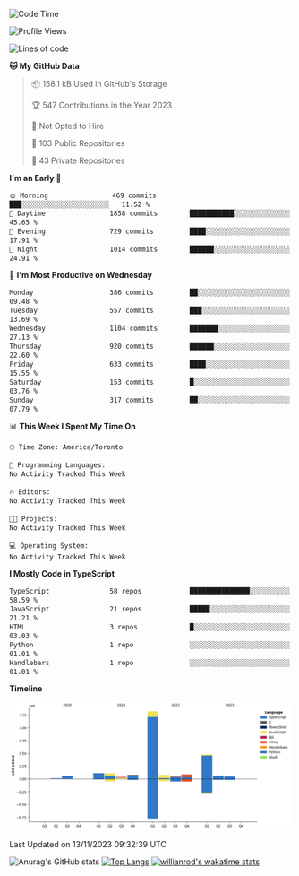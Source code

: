 <!--START_SECTION:waka-->
![Code Time](http://img.shields.io/badge/Code%20Time-789%20hrs%203%20mins-blue)

![Profile Views](http://img.shields.io/badge/Profile%20Views-0-blue)

![Lines of code](https://img.shields.io/badge/From%20Hello%20World%20I%27ve%20Written-2.5%20million%20lines%20of%20code-blue)

**🐱 My GitHub Data** 

> 📦 158.1 kB Used in GitHub's Storage 
 > 
> 🏆 547 Contributions in the Year 2023
 > 
> 🚫 Not Opted to Hire
 > 
> 📜 103 Public Repositories 
 > 
> 🔑 43 Private Repositories 
 > 
**I'm an Early 🐤** 

```text
🌞 Morning                469 commits         ███░░░░░░░░░░░░░░░░░░░░░░   11.52 % 
🌆 Daytime                1858 commits        ███████████░░░░░░░░░░░░░░   45.65 % 
🌃 Evening                729 commits         ████░░░░░░░░░░░░░░░░░░░░░   17.91 % 
🌙 Night                  1014 commits        ██████░░░░░░░░░░░░░░░░░░░   24.91 % 
```
📅 **I'm Most Productive on Wednesday** 

```text
Monday                   386 commits         ██░░░░░░░░░░░░░░░░░░░░░░░   09.48 % 
Tuesday                  557 commits         ███░░░░░░░░░░░░░░░░░░░░░░   13.69 % 
Wednesday                1104 commits        ███████░░░░░░░░░░░░░░░░░░   27.13 % 
Thursday                 920 commits         ██████░░░░░░░░░░░░░░░░░░░   22.60 % 
Friday                   633 commits         ████░░░░░░░░░░░░░░░░░░░░░   15.55 % 
Saturday                 153 commits         █░░░░░░░░░░░░░░░░░░░░░░░░   03.76 % 
Sunday                   317 commits         ██░░░░░░░░░░░░░░░░░░░░░░░   07.79 % 
```


📊 **This Week I Spent My Time On** 

```text
🕑︎ Time Zone: America/Toronto

💬 Programming Languages: 
No Activity Tracked This Week

🔥 Editors: 
No Activity Tracked This Week

🐱‍💻 Projects: 
No Activity Tracked This Week

💻 Operating System: 
No Activity Tracked This Week
```

**I Mostly Code in TypeScript** 

```text
TypeScript               58 repos            ███████████████░░░░░░░░░░   58.59 % 
JavaScript               21 repos            █████░░░░░░░░░░░░░░░░░░░░   21.21 % 
HTML                     3 repos             █░░░░░░░░░░░░░░░░░░░░░░░░   03.03 % 
Python                   1 repo              ░░░░░░░░░░░░░░░░░░░░░░░░░   01.01 % 
Handlebars               1 repo              ░░░░░░░░░░░░░░░░░░░░░░░░░   01.01 % 
```



**Timeline**

![Lines of Code chart](https://raw.githubusercontent.com/wise-introvert/wise-introvert/master/assets/bar_graph.png)


 Last Updated on 13/11/2023 09:32:39 UTC
<!--END_SECTION:waka-->

![Anurag's GitHub stats](https://github-readme-stats.vercel.app/api?username=wise-introvert&count_private=true&show_icons=true)
[![Top Langs](https://github-readme-stats.vercel.app/api/top-langs/?username=wise-introvert&langs_count=10)](https://github.com/anuraghazra/github-readme-stats)
[![willianrod's wakatime stats](https://github-readme-stats.vercel.app/api/wakatime?username=wiseintrovert)](https://github.com/anuraghazra/github-readme-stats)

